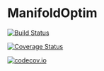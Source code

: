# ManifoldOptim

[![Build Status](https://travis-ci.org/NickMcNutt/ManifoldOptim.jl.svg?branch=master)](https://travis-ci.org/NickMcNutt/ManifoldOptim.jl)

[![Coverage Status](https://coveralls.io/repos/NickMcNutt/ManifoldOptim.jl/badge.svg?branch=master&service=github)](https://coveralls.io/github/NickMcNutt/ManifoldOptim.jl?branch=master)

[![codecov.io](http://codecov.io/github/NickMcNutt/ManifoldOptim.jl/coverage.svg?branch=master)](http://codecov.io/github/NickMcNutt/ManifoldOptim.jl?branch=master)
